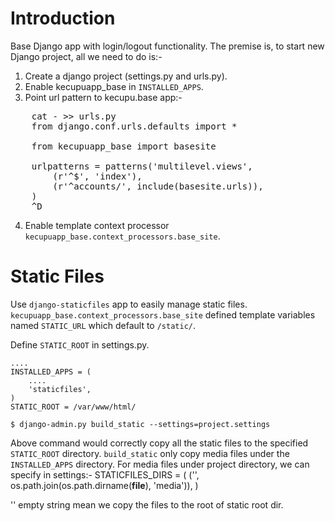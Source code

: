 Introduction
============
Base Django app with login/logout functionality. The premise is, to start new Django project, all we need to do is:-

1. Create a django project (settings.py and urls.py).
2. Enable kecupuapp_base in `INSTALLED_APPS`.
3. Point url pattern to kecupu.base app:-

<pre>
    cat - >> urls.py
    from django.conf.urls.defaults import *

    from kecupuapp_base import basesite

    urlpatterns = patterns('multilevel.views',
        (r'^$', 'index'),
        (r'^accounts/', include(basesite.urls)),
    )
    ^D
</pre>

4. Enable template context processor `kecupuapp_base.context_processors.base_site`.

Static Files
============
Use `django-staticfiles` app to easily manage static files. `kecupuapp_base.context_processors.base_site` defined template variables named `STATIC_URL` which default to `/static/`.

Define `STATIC_ROOT` in settings.py.

    ....
    INSTALLED_APPS = (
        ....
        'staticfiles',
    )
    STATIC_ROOT = /var/www/html/

    $ django-admin.py build_static --settings=project.settings

Above command would correctly copy all the static files to the specified `STATIC_ROOT` directory. `build_static` only copy media files under the `INSTALLED_APPS` directory. For media files under project directory, we can specify in settings:-
    STATICFILES_DIRS = (
        ('', os.path.join(os.path.dirname(__file__), 'media')),
    )

'' empty string mean we copy the files to the root of static root dir. 

